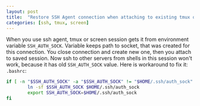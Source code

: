 ```yaml
---
layout: post
title:  "Restore SSH Agent connection when attaching to existing tmux or screen session"
categories: [ssh, tmux, screen]
---
```

When you use ssh agent, tmux or screen session gets it from environment variable `SSH_AUTH_SOCK`. Variable keeps path to socket, that was created for this connection. You close connection and create new one, then you attach to saved session. Now ssh to other servers from shells in this session won't work, because it has old `SSH_AUTH_SOCK` value. Here is workaround to fix it:
`.bashrc`:
```bash
if [ -n "$SSH_AUTH_SOCK" -a "$SSH_AUTH_SOCK" != "$HOME/.ssh/auth_sock" ]; then
		ln -sf $SSH_AUTH_SOCK $HOME/.ssh/auth_sock
		export SSH_AUTH_SOCK=$HOME/.ssh/auth_sock
fi
```
